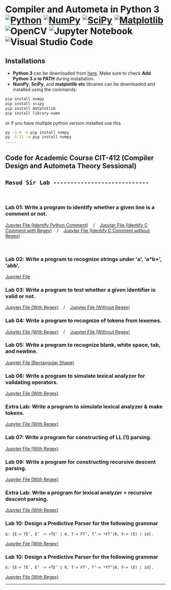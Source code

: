 # Compiler and Autometa in Python 3<br/>[![Python](https://img.shields.io/badge/python-3670A0?style=for-the-badge&logo=python&logoColor=ffdd54)](https://www.python.org/) [![NumPy](https://img.shields.io/badge/numpy-%23013243.svg?style=for-the-badge&logo=numpy&logoColor=white)](https://pypi.org/project/numpy/) [![SciPy](https://img.shields.io/badge/SciPy-%230C55A5.svg?style=for-the-badge&logo=scipy&logoColor=%white)](https://pypi.org/project/scipy/) [![Matplotlib](https://img.shields.io/badge/Matplotlib-%23ffffff.svg?style=for-the-badge&logo=Matplotlib&logoColor=black)](https://pypi.org/project/matplotlib/) ![OpenCV](https://img.shields.io/badge/opencv-%23white.svg?style=for-the-badge&logo=opencv&logoColor=white) ![Jupyter Notebook](https://img.shields.io/badge/jupyter-%23FA0F00.svg?style=for-the-badge&logo=jupyter&logoColor=white) ![Visual Studio Code](https://img.shields.io/badge/Visual%20Studio%20Code-0078d7.svg?style=for-the-badge&logo=visual-studio-code&logoColor=white)

## Installations

* **Python 3** can be downloaded from [here](https://www.python.org/downloads/). Make sure to check **Add Python 3.x to PATH** during installation.
* **NumPy**, **SciPy**, and **matplotlib** **etc** libraries can be downloaded and installed using the commands:
```bash
pip install numpy
pip install scipy
pip install matplotlib
pip install library-name
```
or if you have multiple python version installed use this
```bash
py -3.9 -m pip install numpy
py -3.11 -m pip install numpy
.....
```

## Code for Academic Course CIT-412 (Compiler Design and Autometa Theory Sessional)
## `Masud Sir Lab ----------------------------`
<br/>

### Lab 01: Write a program to identify whether a given line is a comment or not.
 [Jupyter File (Identify Python Comment)](./Masud_Sir/identify_python_comment.ipynb) &nbsp;&nbsp; / &nbsp;&nbsp; [Jupyter File (Identify C Comment with Regex)](./Masud_Sir//identify_c_comment_with_regex.ipynb) &nbsp;&nbsp; / &nbsp;&nbsp; [Jupyter File (Identify C Comment without Regex)](./Masud_Sir/identify_c_comment_without_regex.ipynb)

<br/>

### Lab 02: Write a program to recognize strings under 'a', 'a*b+', 'abb'.
 [Jupyter File](./Masud_Sir/recognize_string_for_language.ipynb)
<br/>

### Lab 03: Write a program to test whether a given identifier is valid or not.
 [Jupyter File (With Regex)](./Masud_Sir/validate_identifier_with_regex.ipynb) &nbsp;&nbsp; / &nbsp;&nbsp; [Jupyter File (Without Regex)](./Masud_Sir/validate_identifier_without_regex.ipynb)
<br/>

### Lab 04: Write a program to recognize of tokens from lexemes.
 [Jupyter File (With Regex)](./Masud_Sir/recognize_token_from_lexemes_with_regex.ipynb) &nbsp;&nbsp; / &nbsp;&nbsp; [Jupyter File (Without Regex)](./Masud_Sir/recognize_token_from_lexemes_without_regex.ipynb)
<br/>

### Lab 05: Write a program to recognize blank, white space, tab, and newline.
 [Jupyter File (Rectangular Shape)](./Masud_Sir/recognize_blank_whitespace_tab_newline.ipynb) 
<br/>

### Lab 06: Write a program to simulate lexical analyzer for validating operators.
 [Jupyter File (With Regex)](./Masud_Sir/lexical_analyzer_validate_operators.ipynb)
<br/>

### Extra Lab: Write a program to simulate lexical analyzer & make tokens.
 [Jupyter File (With Regex)](./Masud_Sir/lexeical_analyzer_making_token.ipynb)
<br/>

### Lab 07: Write a program for constructing of LL (1) parsing. 
 [Jupyter File (With Regex)](./Masud_Sir/lexeical_analyzer_making_token.ipynb)
<br/>

### Lab 09: Write a program for constructing recursive descent parsing.
 [Jupyter File (With Regex)](./Masud_Sir/recursive_descent_parsing.ipynb)
<br/>

### Extra Lab: Write a program for lexical analyzer + recursive descent parsing.
 [Jupyter File (With Regex)](./Masud_Sir/lexical_analyzer_plus_recursive_decent_parser.ipynb)
<br/>

### Lab 10: Design a Predictive Parser for the following grammar
    G: {E-> TE’, E’ -> +TE’ | 0, T-> FT’, T’-> *FT’|0, F-> (E) | id}.
 [Jupyter File (With Regex)](./Masud_Sir/predictive_parser.ipynb)
<br/>

### Lab 10: Design a Predictive Parser for the following grammar
    G: {E-> TE’, E’ -> +TE’ | 0, T-> FT’, T’-> *FT’|0, F-> (E) | id}.
 [Jupyter File (With Regex)](./Masud_Sir/predictive_parser.ipynb)

<hr/>